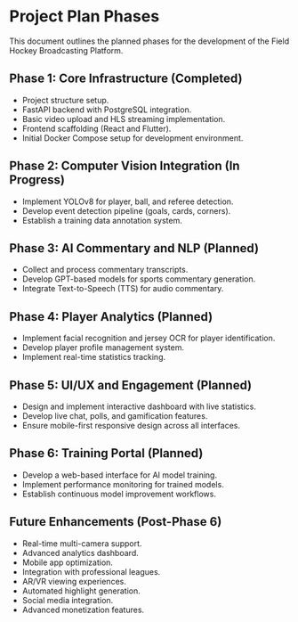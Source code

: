 # Project Plan Phases

This document outlines the planned phases for the development of the Field Hockey Broadcasting Platform.

## Phase 1: Core Infrastructure (Completed)
- Project structure setup.
- FastAPI backend with PostgreSQL integration.
- Basic video upload and HLS streaming implementation.
- Frontend scaffolding (React and Flutter).
- Initial Docker Compose setup for development environment.

## Phase 2: Computer Vision Integration (In Progress)
- Implement YOLOv8 for player, ball, and referee detection.
- Develop event detection pipeline (goals, cards, corners).
- Establish a training data annotation system.

## Phase 3: AI Commentary and NLP (Planned)
- Collect and process commentary transcripts.
- Develop GPT-based models for sports commentary generation.
- Integrate Text-to-Speech (TTS) for audio commentary.

## Phase 4: Player Analytics (Planned)
- Implement facial recognition and jersey OCR for player identification.
- Develop player profile management system.
- Implement real-time statistics tracking.

## Phase 5: UI/UX and Engagement (Planned)
- Design and implement interactive dashboard with live statistics.
- Develop live chat, polls, and gamification features.
- Ensure mobile-first responsive design across all interfaces.

## Phase 6: Training Portal (Planned)
- Develop a web-based interface for AI model training.
- Implement performance monitoring for trained models.
- Establish continuous model improvement workflows.

## Future Enhancements (Post-Phase 6)
- Real-time multi-camera support.
- Advanced analytics dashboard.
- Mobile app optimization.
- Integration with professional leagues.
- AR/VR viewing experiences.
- Automated highlight generation.
- Social media integration.
- Advanced monetization features.
